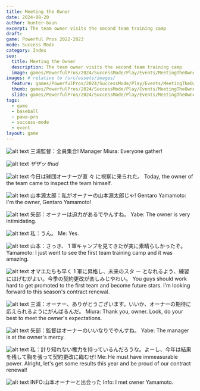 ```yaml
---
title: Meeting the Owner
date: 2024-08-20
author: hunter-baun
excerpt: The team owner visits the second team training camp
draft: 
game: Powerful Pros 2022-2023
mode: Success Mode
category: Index
seo:
  title: Meeting the Owner
  description: The team owner visits the second team training camp
  image: games/PowerfulPros/2024/SuccessMode/Play/Events/MeetingTheOwner/7.png
images: # relative to /src/assets/images/
  feature: games/PowerfulPros/2024/SuccessMode/Play/Events/MeetingTheOwner/7.png
  thumb: games/PowerfulPros/2024/SuccessMode/Play/Events/MeetingTheOwner/7.png
  slide: games/PowerfulPros/2024/SuccessMode/Play/Events/MeetingTheOwner/7.png
tags:
  - game
  - baseball
  - pawa-pro
  - success-mode
  - event
layout: game
---
```


![alt text](/assets/images/games/PowerfulPros/2024/SuccessMode/Play/Events/MeetingTheOwner/1.png)
三浦監督：全員集合!
Manager Miura: Everyone gather!

![alt text](/assets/images/games/PowerfulPros/2024/SuccessMode/Play/Events/MeetingTheOwner/2.png)
*ザザッ*
*thud*

![alt text](/assets/images/games/PowerfulPros/2024/SuccessMode/Play/Events/MeetingTheOwner/3.png)
今日は球団オーナーが直 々 に視察に来られた。
Today, the owner of the team came to inspect the team himself.

![alt text](/assets/images/games/PowerfulPros/2024/SuccessMode/Play/Events/MeetingTheOwner/4.png)
山本源太郎：私がオーナーの山本源太郎じゃ!
Gentaro Yamamoto: I'm the owner, Gentaro Yamamoto!

![alt text](/assets/images/games/PowerfulPros/2024/SuccessMode/Play/Events/MeetingTheOwner/5.png)
矢部：オーナーは迫力があるでやんすね。
Yabe: The owner is very intimidating.

![alt text](/assets/images/games/PowerfulPros/2024/SuccessMode/Play/Events/MeetingTheOwner/6.png)
私：うん。
Me: Yes.

![alt text](/assets/images/games/PowerfulPros/2024/SuccessMode/Play/Events/MeetingTheOwner/7.png)
山本：さっき、 1 軍キャンプを見てきたが実に素晴らしかったぞ。
Yamamoto: I just went to see the first team training camp and it was amazing.

![alt text](/assets/images/games/PowerfulPros/2024/SuccessMode/Play/Events/MeetingTheOwner/8.png)
オマエたちも早く 1 軍に昇格し、未来のスタ ー となれるよう、練習にはげむがよい。今季の契約更改が楽しみじやわい。
You guys should work hard to get promoted to the first team and become future stars. I'm looking forward to this season's contract renewal.

![alt text](/assets/images/games/PowerfulPros/2024/SuccessMode/Play/Events/MeetingTheOwner/10.png)
三浦：オーナー、ありがとうございます。いいか、オーナーの期待に応えられるようにがんばるんだ。
Miura: Thank you, owner. Look, do your best to meet the owner's expectations.

![alt text](/assets/images/games/PowerfulPros/2024/SuccessMode/Play/Events/MeetingTheOwner/11.png)
矢部：監督はオーナーのいいなりでやんすね。
Yabe: The manager is at the owner's mercy.

![alt text](/assets/images/games/PowerfulPros/2024/SuccessMode/Play/Events/MeetingTheOwner/12.png)
私：計り知れない権力を持っているんだろうな。よーし、今年は結果を残して胸を張って契約更改に臨むぜ!
Me: He must have immeasurable power. Alright, let's get some results this year and be proud of our contract renewal!

![alt text](/assets/images/games/PowerfulPros/2024/SuccessMode/Play/Events/MeetingTheOwner/13.png)
INFO:山本オーナーと出会った
Info: I met owner Yamamoto.

